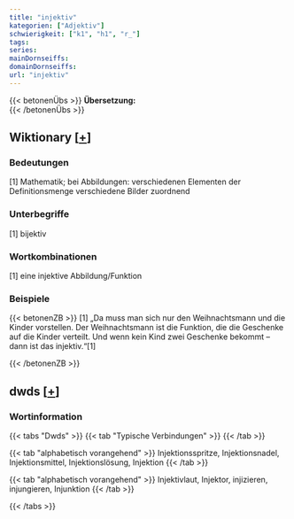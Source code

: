 ```yaml
---
title: "injektiv"
kategorien: ["Adjektiv"]
schwierigkeit: ["k1", "h1", "r_"]
tags:
series:
mainDornseiffs:
domainDornseiffs:
url: "injektiv"
---
```


{{< betonenÜbs >}}
**Übersetzung:**  
{{< /betonenÜbs >}}

## Wiktionary [[+](https://de.wiktionary.org/wiki/injektiv)]

### Bedeutungen
[1] Mathematik; bei Abbildungen: verschiedenen Elementen der Definitionsmenge verschiedene Bilder zuordnend  

### Unterbegriffe
[1] bijektiv  

### Wortkombinationen
[1] eine injektive Abbildung/Funktion  

### Beispiele
{{< betonenZB >}}
[1] „Da muss man sich nur den Weihnachtsmann und die Kinder vorstellen. Der Weihnachtsmann ist die Funktion, die die Geschenke auf die Kinder verteilt. Und wenn kein Kind zwei Geschenke bekommt – dann ist das injektiv.“[1]  

{{< /betonenZB >}}


## dwds [[+](https://www.dwds.de/wb/injektiv)]

### Wortinformation
{{< tabs "Dwds" >}}
{{< tab "Typische Verbindungen" >}}
{{< /tab >}}

{{< tab "alphabetisch vorangehend" >}}
Injektionsspritze, Injektionsnadel, Injektionsmittel, Injektionslösung, Injektion
{{< /tab >}}

{{< tab "alphabetisch vorangehend" >}}
Injektivlaut, Injektor, injizieren, injungieren, Injunktion
{{< /tab >}}

{{< /tabs >}}

